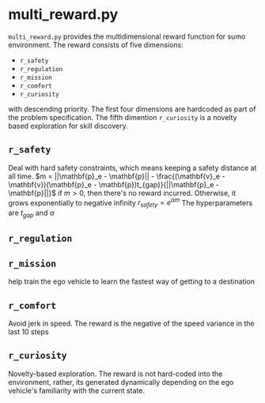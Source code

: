 # multi_reward.py

`multi_reward.py` provides the multidimensional reward function for sumo environment. The reward consists of five dimensions:

* `r_safety`
* `r_regulation`
* `r_mission`
* `r_comfort`
* `r_curiosity`

with descending priority. The first four dimensions are hardcoded as part of the problem specification. The fifth dimention `r_curiosity` is a novelty based exploration for skill discovery.

## `r_safety`
Deal with hard safety constraints, which means keeping a safety distance at all time.
$m  = ||\mathbf{p}_e - \mathbf{p}|| - \frac{(\mathbf{v}_e - \mathbf{v})(\mathbf{p}_e - \mathbf{p})t_{gap}}{||\mathbf{p}_e - \mathbf{p}||}$
if $m > 0$, then there's no reward incurred. Otherwise, it grows exponentially to negative infinity
$r_{safety} = e^{\alpha  m}$
The hyperparameters are $t_{gap}$ and $\alpha$

## `r_regulation`

## `r_mission`
help train the ego vehicle to learn the fastest way of getting to a destination

## `r_comfort`
Avoid jerk in speed. The reward is the negative of the speed variance in the last 10 steps

## `r_curiosity`
Novelty-based exploration. The reward is not hard-coded into the environment, rather, its generated dynamically depending on the ego vehicle's familiarity with the current state.
